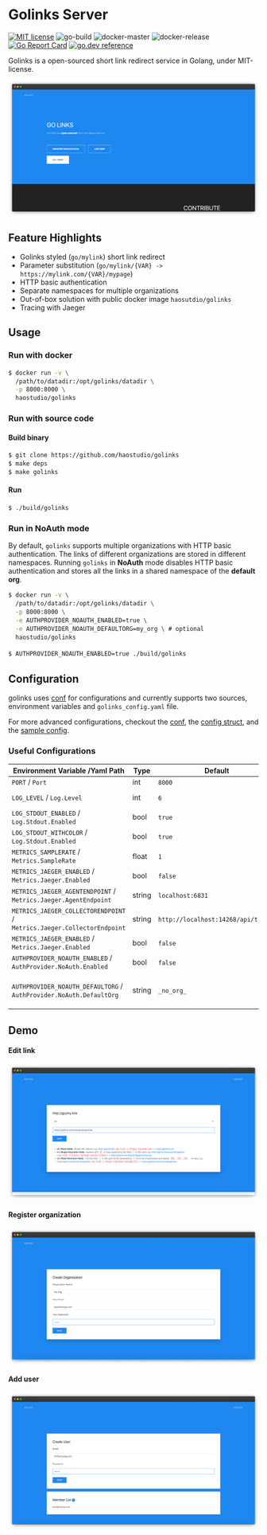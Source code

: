 # Golinks Server

[![MIT license](https://img.shields.io/badge/License-MIT-blue.svg)](https://github.com/haostudio/golinks/blob/master/LICENSE)
![go-build](https://github.com/haostudio/golinks/workflows/go-build/badge.svg)
![docker-master](https://github.com/haostudio/golinks/workflows/docker-master/badge.svg)
![docker-release](https://github.com/haostudio/golinks/workflows/docker-release/badge.svg)
[![Go Report Card](https://goreportcard.com/badge/github.com/haostudio/golinks)](https://goreportcard.com/report/github.com/haostudio/golinks)
[![go.dev reference](https://img.shields.io/badge/go.dev-reference-007d9c?logo=go&logoColor=white&style=flat-square)](https://pkg.go.dev/github.com/haostudio/golinks)

Golinks is a open-sourced short link redirect service in Golang, under MIT-license.

![index](./images/index.png?raw=true "Index")

## Feature Highlights

- Golinks styled (`go/mylink`) short link redirect
- Parameter substitution (`go/mylink/{VAR} -> https://mylink.com/{VAR}/mypage`)
- HTTP basic authentication
- Separate namespaces for multiple organizations
- Out-of-box solution with public docker image `haosutdio/golinks`
- Tracing with Jaeger

## Usage

### Run with docker

```sh
$ docker run -v \
  /path/to/datadir:/opt/golinks/datadir \
  -p 8000:8000 \
  haostudio/golinks
```

### Run with source code

#### Build binary

```sh
$ git clone https://github.com/haostudio/golinks
$ make deps
$ make golinks
```

#### Run

```sh
$ ./build/golinks
```

### Run in NoAuth mode

By default, `golinks` supports multiple organizations with HTTP basic
authentication. The links of different organizations are stored in different
namespaces. Running `golinks` in **NoAuth** mode disables HTTP basic
authentication and stores all the links in a shared namespace of the **default org**.

```sh
$ docker run -v \
  /path/to/datadir:/opt/golinks/datadir \
  -p 8000:8000 \
  -e AUTHPROVIDER_NOAUTH_ENABLED=true \
  -e AUTHPROVIDER_NOAUTH_DEFAULTORG=my_org \ # optional
  haostudio/golinks

$ AUTHPROVIDER_NOAUTH_ENABLED=true ./build/golinks
```

## Configuration

golinks uses [conf](https://github.com/popodid/conf) for configurations
and currently supports two sources, environment variables and `golinks_config.yaml` file.

For more advanced configurations, checkout the [conf](https://github.com/popodid/conf),
the [config struct](https://github.com/haostudio/golinks/blob/master/cmd/golinks/main.go#L32),
and the [sample config](https://github.com/haostudio/golinks/blob/master/configs/local.yaml).

### Useful Configurations

| Environment Variable /Yaml Path                                         | Type   | Default                             | Usage                                         |
| ----------------------------------------------------------------------- | ------ | ----------------------------------- | --------------------------------------------- |
| `PORT` / `Port`                                                         | int    | `8000`                              | Listening port                                |
| `LOG_LEVEL` / `Log.Level`                                               | int    | `6`                                 | Maximum log level (`1`~`6`)                   |
| `LOG_STDOUT_ENABLED` / `Log.Stdout.Enabled`                             | bool   | `true`                              | Log to stdout                                 |
| `LOG_STDOUT_WITHCOLOR` / `Log.Stdout.Enabled`                           | bool   | `true`                              | Log to stdout with color                      |
| `METRICS_SAMPLERATE` / `Metrics.SampleRate`                             | float  | `1`                                 | Tracing/Metrics sampling rate                 |
| `METRICS_JAEGER_ENABLED` / `Metrics.Jaeger.Enabled`                     | bool   | `false`                             | Enable tracing with jaeger                    |
| `METRICS_JAEGER_AGENTENDPOINT` / `Metrics.Jaeger.AgentEndpoint`         | string | `localhost:6831`                    | jaeger agent endpoint                         |
| `METRICS_JAEGER_COLLECTORENDPOINT` / `Metrics.Jaeger.CollectorEndpoint` | string | `http://localhost:14268/api/traces` | jaeger collector endpoint                     |
| `METRICS_JAEGER_ENABLED` / `Metrics.Jaeger.Enabled`                     | bool   | `false`                             | Enable tracing with jaeger                    |
| `AUTHPROVIDER_NOAUTH_ENABLED` / `AuthProvider.NoAuth.Enabled`           | bool   | `false`                             | Run in NoAuth mode                            |
| `AUTHPROVIDER_NOAUTH_DEFAULTORG` / `AuthProvider.NoAuth.DefaultOrg`     | string | `_no_org_`                          | The default org namespace used in NoAuth mode |

## Demo

#### Edit link

![edit_link](./images/edit_link.png?raw=true "Edit Link")

#### Register organization

![create_org](./images/create_org.png?raw=true "Create Org")

#### Add user

![create_user](./images/create_user.png?raw=true "Create User")
